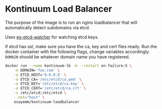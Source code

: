 # Kontinuum Load Balancer

The purpose of the image is to run an nginx loadbalancer that will automatically detect subdomains via etcd.

Uses [es-etcd-watcher](https://github.com/esayemm/es-etcd-watcher) for watching etcd keys.

If etcd has ssl, make sure you have the ca, key and cert files ready. Run the docker container with the following flags, change variables accordingly. `DOMAIN` should be whatever domain name you have registered.

```sh
docker run --name kontinuum-lb -d --restart on-failure:5 \
	-e DOMAIN='foo.com' \
	-e ETCD_HOST='0.0.0.0' \
	-e ETCD_CA='/etc/etcd/ca.pem' \
	-e ETCD_KEY='/etc/etcd/ca.key' \
	-e ETCD_CERT='/etc/etcd/ca.crt' \
	-v /etc/etcd:/etc/etcd \
	--net="host" \
	esayemm/kontinuum-loadbalancer
```